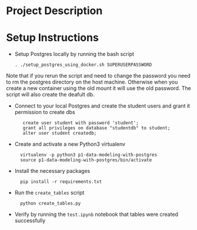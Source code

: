 
# Project Description


# Setup Instructions

- Setup Postgres locally by running the bash script

    `. ./setup_postgres_using_docker.sh SUPERUSERPASSWORD`

Note that if you rerun the script and need to change the password you need to rm the postgres directory on the host machine. 
Otherwise when you create a new container using the old mount it will use the old password. The script will also create the deafult db.

- Connect to your local Postgres and create the student users and grant it permission to create dbs

         create user student with password 'student';
         grant all privileges on database "studentdb" to student;
         alter user student createdb;

- Create and activate a new Python3 virtualenv

        virtualenv -p python3 p1-data-modeling-with-postgres
        source p1-data-modeling-with-postgres/bin/activate
- Install the necessary packages
        
        pip install -r requirements.txt
- Run the `create_tables` script

        python create_tables.py

- Verify by running the `test.ipynb` notebook that tables were created successfully